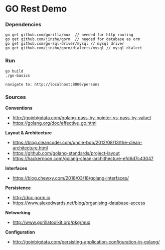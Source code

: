 # GO Rest Demo

### Dependencies

```
go get github.com/gorilla/mux  // needed for http routing
go get github.com/jinzhu/gorm  // needed for database as orm
go get github.com/go-sql-driver/mysql // mysql driver
go get github.com/jinzhu/gorm/dialects/mysql // mysql dialect
```

### Run
```
go build
./go-basics

navigate to: http://localhost:8000/persons
```


### Sources

__Conventions__

* http://goinbigdata.com/golang-pass-by-pointer-vs-pass-by-value/
* https://golang.org/doc/effective_go.html

__Layout & Architecture__

* https://blog.cleancoder.com/uncle-bob/2012/08/13/the-clean-architecture.html
* https://github.com/golang-standards/project-layout
* https://hackernoon.com/golang-clean-archithecture-efd6d7c43047


__Interfaces__

* https://blog.chewxy.com/2018/03/18/golang-interfaces/

__Persistence__

* http://doc.gorm.io
* https://www.alexedwards.net/blog/organising-database-access

__Networking__

* http://www.gorillatoolkit.org/pkg/mux

__Configuration__

* http://goinbigdata.com/persisting-application-configuration-in-golang/



